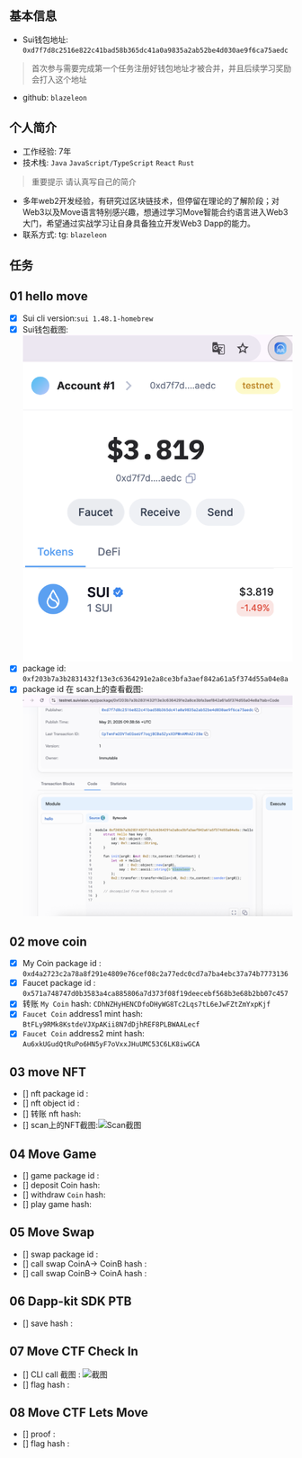 ## 基本信息
- Sui钱包地址: `0xd7f7d8c2516e822c41bad58b365dc41a0a9835a2ab52be4d030ae9f6ca75aedc`
> 首次参与需要完成第一个任务注册好钱包地址才被合并，并且后续学习奖励会打入这个地址
- github: `blazeleon`

## 个人简介
- 工作经验: 7年
- 技术栈: `Java` `JavaScript/TypeScript` `React` `Rust`
> 重要提示 请认真写自己的简介
- 多年web2开发经验，有研究过区块链技术，但停留在理论的了解阶段；对Web3以及Move语言特别感兴趣，想通过学习Move智能合约语言进入Web3大门，希望通过实战学习让自身具备独立开发Web3 Dapp的能力。
- 联系方式: tg: `blazeleon` 

## 任务

##   01 hello move  
- [x] Sui cli version:`sui 1.48.1-homebrew`
- [x] Sui钱包截图: ![Sui钱包截图](./images/task1-wallet.png)
- [x] package id: `0xf203b7a3b2831432f13e3c6364291e2a8ce3bfa3aef842a61a5f374d55a04e8a`
- [x] package id 在 scan上的查看截图:![Scan截图](./images/task1-scan.png)

##   02 move coin
- [x] My Coin package id : `0xd4a2723c2a78a8f291e4809e76cef08c2a77edc0cd7a7ba4ebc37a74b7773136`
- [x] Faucet package id : `0x571a748747d0b3583a4ca885806a7d373f08f19deecebf568b3e68b2bb07c457`
- [x] 转账 `My Coin` hash: `CDhNZHyHENCDfoDHyWG8Tc2Lqs7tL6eJwFZtZmYxpKjf`
- [x] `Faucet Coin` address1 mint hash: `BtFLy9RMk8KstdeVJXpAKii8N7dDjhREF8PLBWAALecf`
- [x] `Faucet Coin` address2 mint hash: `Au6xkUGudQtRuPo6HN5yF7oVxxJHuUMC53C6LK8iwGCA`

##   03 move NFT
- [] nft package id :
- [] nft object id : 
- [] 转账 nft  hash:
- [] scan上的NFT截图:![Scan截图](./images/你的图片地址)

##   04 Move Game
- [] game package id :
- [] deposit Coin hash:
- [] withdraw `Coin` hash:
- [] play game hash:

##   05 Move Swap
- [] swap package id :
- [] call swap CoinA-> CoinB  hash :
- [] call swap CoinB-> CoinA  hash :

##   06 Dapp-kit SDK PTB
- [] save hash :

##   07 Move CTF Check In
- [] CLI call 截图 : ![截图](./images/你的图片地址)
- [] flag hash :

##   08 Move CTF Lets Move
- [] proof : 
- [] flag hash :

